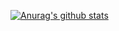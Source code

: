 [![Anurag's github stats](https://github-readme-stats.vercel.app/api?username=CinquinAndy&theme=tokyonight)](https://github.com/anuraghazra/github-readme-stats)
